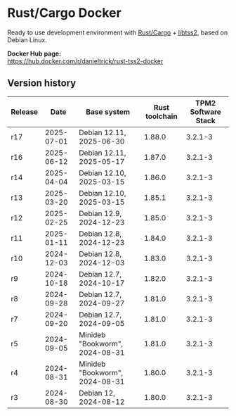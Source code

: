 Rust/Cargo Docker
=================

Ready to use development environment with [Rust/Cargo](https://www.rust-lang.org/) + [libtss2](https://github.com/tpm2-software/tpm2-tss), based on Debian Linux.

**Docker Hub page:**  
<https://hub.docker.com/r/danieltrick/rust-tss2-docker>


Version history
---------------

| **Release** | **Date**   | **Base system**                | **Rust toolchain** | **TPM2 Software Stack** |
| ----------- | ---------- | ------------------------------ | ------------------ | ----------------------- |
| r17         | 2025-07-01 | Debian 12.11, 2025-06-30       | 1.88.0             | 3.2.1-3                 |
| r16         | 2025-06-12 | Debian 12.11, 2025-05-17       | 1.87.0             | 3.2.1-3                 |
| r14         | 2025-04-04 | Debian 12.10, 2025-03-15       | 1.86.0             | 3.2.1-3                 |
| r13         | 2025-03-20 | Debian 12.10, 2025-03-15       | 1.85.1             | 3.2.1-3                 |
| r12         | 2025-02-25 | Debian 12.9, 2024-12-23        | 1.85.0             | 3.2.1-3                 |
| r11         | 2025-01-11 | Debian 12.8, 2024-12-23        | 1.84.0             | 3.2.1-3                 |
| r10         | 2024-12-03 | Debian 12.8, 2024-12-03        | 1.83.0             | 3.2.1-3                 |
| r9          | 2024-10-18 | Debian 12.7, 2024-10-17        | 1.82.0             | 3.2.1-3                 |
| r8          | 2024-09-28 | Debian 12.7, 2024-09-27        | 1.81.0             | 3.2.1-3                 |
| r7          | 2024-09-20 | Debian 12.7, 2024-09-05        | 1.81.0             | 3.2.1-3                 |
| r5          | 2024-09-05 | Minideb "Bookworm", 2024-08-31 | 1.81.0             | 3.2.1-3                 |
| r4          | 2024-08-31 | Minideb "Bookworm", 2024-08-31 | 1.80.0             | 3.2.1-3                 |
| r3          | 2024-08-30 | Debian 12, 2024-08-12          | 1.80.0             | 3.2.1-3                 |
